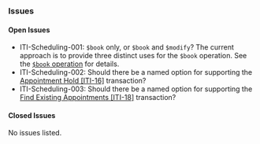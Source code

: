 ### Issues

#### Open Issues

* ITI-Scheduling-001: `$book` only, or `$book` and `$modify`? The current approach is to provide three distinct uses for the `$book` operation. See the [`$book` operation](./OperationDefinition-appointment-book.html) for details.
* ITI-Scheduling-002: Should there be a named option for supporting the [Appointment Hold \[ITI-16\]](./ITI-116.html) transaction?
* ITI-Scheduling-003: Should there be a named option for supporting the [Find Existing Appointments \[ITI-18\]](./ITI-118.html) transaction?

#### Closed Issues
No issues listed.